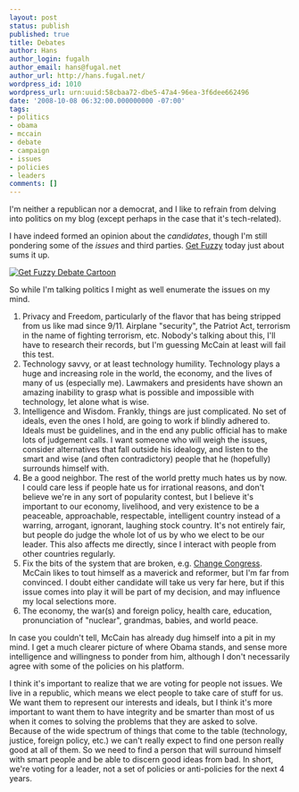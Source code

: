 ```yaml
---
layout: post
status: publish
published: true
title: Debates
author: Hans
author_login: fugalh
author_email: hans@fugal.net
author_url: http://hans.fugal.net/
wordpress_id: 1010
wordpress_url: urn:uuid:58cbaa72-dbe5-47a4-96ea-3f6dee662496
date: '2008-10-08 06:32:00.000000000 -07:00'
tags:
- politics
- obama
- mccain
- debate
- campaign
- issues
- policies
- leaders
comments: []
---
```

<p>I'm neither a republican nor a democrat, and I like to refrain from delving into politics on my blog (except perhaps in the case that it's tech-related).</p>

<p>I have indeed formed an opinion about the <em>candidates</em>, though I'm still pondering some of the <em>issues</em> and third parties. <a href="http://www.comics.com/comics/getfuzzy/index.html">Get Fuzzy</a> today just about sums it up.</p>

<p><a href="http://www.comics.com//comics/getfuzzy/archive/getfuzzy-20081008.html"><img src="http://www.comics.com/comics/getfuzzy/archive/images/getfuzzy2002445681008.gif" alt="Get Fuzzy Debate Cartoon"/></a></p>

<p>So while I'm talking politics I might as well enumerate the issues on my mind.</p>

<ol>
<li>Privacy and Freedom, particularly of the flavor that has being stripped from us like mad since 9/11. Airplane "security", the Patriot Act, terrorism in the name of fighting terrorism, etc. Nobody's talking about this, I'll have to research their records, but I'm guessing McCain at least will fail this test.</li>
<li>Technology savvy, or at least technology humility. Technology plays a huge and increasing role in the world, the economy, and the lives of many of us (especially me). Lawmakers and presidents have shown an amazing inability to grasp what is possible and impossible with technology, let alone what is wise.</li>
<li>Intelligence and Wisdom. Frankly, things are just complicated. No set of ideals, even the ones I hold, are going to work if blindly adhered to. Ideals must be guidelines, and in the end any public official has to make lots of judgement calls. I want someone who will weigh the issues, consider alternatives that fall outside his idealogy, and listen to the smart and wise (and often contradictory) people that he (hopefully) surrounds himself with.</li>
<li>Be a good neighbor. The rest of the world pretty much hates us by now. I could care less if people hate us for irrational reasons, and don't believe we're in any sort of popularity contest, but I believe it's important to our economy, livelihood, and very existence to be a peaceable, approachable, respectable, intelligent country instead of a warring, arrogant, ignorant, laughing stock country. It's not entirely fair, but people do judge the whole lot of us by who we elect to be our leader. This also affects me directly, since I interact with people from other countries regularly.</li>
<li>Fix the bits of the system that are broken, e.g. <a href="http://change-congress.org/">Change Congress</a>. McCain likes to tout himself as a maverick and reformer, but I'm far from convinced. I doubt either candidate will take us very far here, but if this issue comes into play it will be part of my decision, and may influence my local selections more.</li>
<li>The economy, the war(s) and foreign policy, health care, education, pronunciation of "nuclear", grandmas, babies, and world peace.</li>
</ol>

<p>In case you couldn't tell, McCain has already dug himself into a pit in my mind. I get a much clearer picture of where Obama stands, and sense more intelligence and willingness to ponder from him, although I don't necessarily agree with some of the policies on his platform.</p>

<p>I think it's important to realize that we are voting for people not issues. We live in a republic, which means we elect people to take care of stuff for us. We want them to represent our interests and ideals, but I think it's more important to want them to have integrity and be smarter than most of us when it comes to solving the problems that they are asked to solve. Because of the wide spectrum of things that come to the table (technology, justice, foreign policy, etc.) we can't really expect to find one person really good at all of them. So we need to find a person that will surround himself with smart people and be able to discern good ideas from bad. In short, we're voting for a leader, not a set of policies or anti-policies for the next 4 years.</p>
